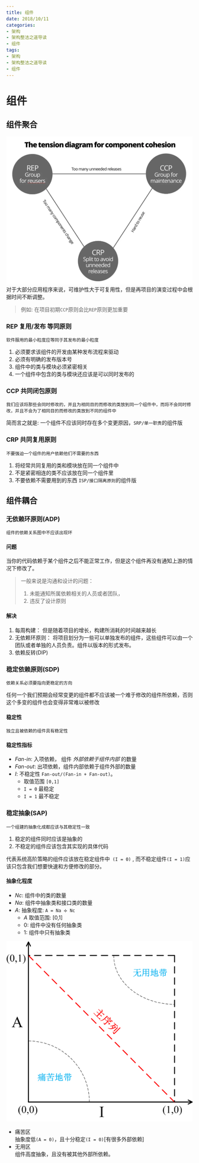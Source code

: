 ```yaml
---
title: 组件
date: 2018/10/11
categories: 
- 架构
- 架构整洁之道导读
- 组件
tags: 
- 架构
- 架构整洁之道导读
- 组件
---
```

# 组件
## 组件聚合
![组件张力图](images/1670863ecf734d7e.png)
对于大部分应用程序来说，可维护性大于可复用性，但是再项目的演变过程中会根据时间不断调整。    
> 例如: 在项目初期`CCP`原则会比`REP`原则更加重要
<!--more-->
### REP 复用/发布 等同原则
    软件服用的最小粒度应等同于其发布的最小粒度

1. 必须要求该组件的开发由某种发布流程来驱动
2. 必须有明确的发布版本号
3. 组件中的类与模块必须紧密相关
4. 一个组件中包含的类与模块还应该是可以同时发布的

### CCP 共同闭包原则
    我们应该将那些会同时修改的，并且为相同目的而修改的类放到同一个组件中，而将不会同时修改，并且不会为了相同目的而修改的类放到不同的组件中
简而言之就是:  一个组件不应该同时存在多个变更原因，`SRP/单一职责`的组件版

### CRP 共同复用原则
    不要强迫一个组件的用户依赖他们不需要的东西
1. 将经常共同复用的类和模块放在同一个组件中
2. 不是紧密相连的类不应该放在同一个组件里
3. 不要依赖不需要用到的东西 `ISP/接口隔离原则`的组件版


## 组件耦合
### 无依赖环原则(ADP)
    组件的依赖关系图中不应该出现环

#### 问题
当你的代码依赖于某个组件之后不能正常工作，但是这个组件再没有通知上游的情况下修改了。
> 一般来说是沟通和设计的问题： 
> 1. 未能通知所属依赖相关的人员或者团队，
> 2. 违反了设计原则

#### 解决
1. 每周构建： 但是随着项目的增长，构建所消耗的时间越来越长
2. 无依赖环原则： 将项目划分为一些可以单独发布的组件，这些组件可以由一个团队或者单独的人员负责。组件以版本的形式发布。
3. 依赖反转(DIP)

### 稳定依赖原则(SDP)
    依赖关系必须要指向更稳定的方向
任何一个我们预期会经常变更的组件都不应该被一个难于修改的组件所依赖，否则这个多变的组件也会变得非常难以被修改

#### 稳定性
    独立且被依赖的组件具有稳定性
#### 稳定性指标
- *Fan-in*: 入项依赖， 组件 *外部依赖于组件内部* 的数量
- *Fan-out*: 出项依赖，组件内部依赖于组件外部的数量
- *I*: 不稳定性 `Fan-out/(Fan-in + Fan-out)`。
  - 取值范围 `[0,1]`
  - `I = 0` 最稳定
  - `I = 1` 最不稳定

### 稳定抽象(SAP)
    一个组建的抽象化成都应该与其稳定性一致

1. 稳定的组件同时应该是抽象的
2. 不稳定的组件应该包含其实现的具体代码  
 
代表系统高阶策略的组件应该放在稳定组件中` (I = 0)` , 而不稳定组件` (I = 1) `应该只包含我们想要快速和方便修改的部分。

#### 抽象化程度
- *Nc*: 组件中的类的数量
- *Na*: 组件中抽象类和接口类的数量
- *A*: 抽象程度: `A = Na ➗ Nc`
  - *A* 取值范围: [0,1]
  - 0: 组件中没有任何抽象类
  - 1: 组件中只有抽象类

![I/A 排除区](images/1359133554_2877.jpg)
* 痛苦区  
  抽象度低`(A = 0)`，且十分稳定`(I = 0)`[有很多外部依赖]
* 无用区  
  组件高度抽象，且没有被其他外部所依赖。